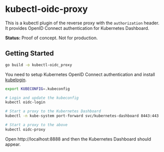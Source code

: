 # kubectl-oidc-proxy

This is a kubectl plugin of the reverse proxy with the `authorization` header.
It provides OpenID Connect authentication for Kubernetes Dashboard.

**Status:** Proof of concept. Not for production.


## Getting Started

```sh
go build -o kubectl-oidc_proxy
```

You need to setup Kubernetes OpenID Connect authentication and
install [kubelogin](https://github.com/int128/kubelogin).

```sh
export KUBECONFIG=.kubeconfig

# Login and update the kubeconfig
kubectl oidc-login

# Start a proxy to the Kubernetes Dashboard
kubectl -n kube-system port-forward svc/kubernetes-dashboard 8443:443

# Start a proxy to the above
kubectl oidc-proxy
```

Open http://localhost:8888 and then the Kubernetes Dashboard should appear.
